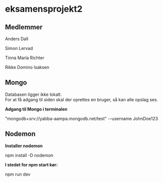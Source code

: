 # eksamensprojekt2

<h2>Medlemmer</h2>
<p>Anders Dall</p>
<p>Simon Lervad</p>
<p>Tinna María Richter</p>
<p>Rikke Domino Isaksen</p>

<h2>Mongo</h2>
<p>Databasen ligger ikke lokalt. <br> For at få adgang til siden skal der oprettes en bruger, så kan alle opslag ses. </p>

<p><b>Adgang til Mongo i terminalen</b></p>
<p>"mongodb+srv://yabba-aampa.mongodb.net/test" --username JohnDoe123 </p>

<h2>Nodemon</h2>
<p><b>Installer nodemon</b></p>
  <p>npm install -D nodemon</p>
  
<p><b>I stedet for npm start kør:</b></p>
  <p>npm run dev</p>
